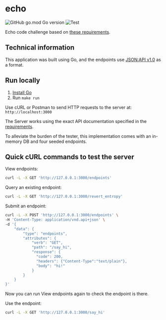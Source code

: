 # echo

![GitHub go.mod Go version](https://img.shields.io/github/go-mod/go-version/Alvaroalonsobabbel/echo) ![Test](https://github.com/Alvaroalonsobabbel/echo/actions/workflows/test.yaml/badge.svg)

Echo code challenge based on [these requirements](echo.md).

## Technical information

This application was built using Go, and the endpoints use [JSON:API v1.0](https://jsonapi.org/) as a format.

## Run locally

1. [Install Go](https://go.dev/doc/install)
2. Run `make run`

Use cURL or Postman to send HTTP requests to the server at: `http://localhost:3000`

The Server works using the exact API documentation specified in the [requirements](echo.md#examples).

To alleviate the burden of the tester, this implementation comes with an in-memory DB and four seeded endpoints.

## Quick cURL commands to test the server

View endpoints:

```bash
curl -L -X GET 'http://127.0.0.1:3000/endpoints'
```

Query an existing endpoint:

```bash
curl -L -X GET 'http://127.0.0.1:3000/revert_entropy'
```

Submit an endpoint:

```bash
curl -L -X POST 'http://127.0.0.1:3000/endpoints' \
-H 'Content-Type: application/vnd.api+json' \
-d '{
    "data": {
        "type": "endpoints",
        "attributes": {
            "verb": "GET",
            "path": "/say_hi",
            "response": {
              "code": 200,
              "headers": {"Content-Type":"text/plain"},
              "body": "hi!"
            }
        }
    }
}'
```

Now you can run View endpoints again to check the endpoint is there.

Use the endpoint:

```bash
curl -L -X GET 'http://127.0.0.1:3000/say_hi'
```
